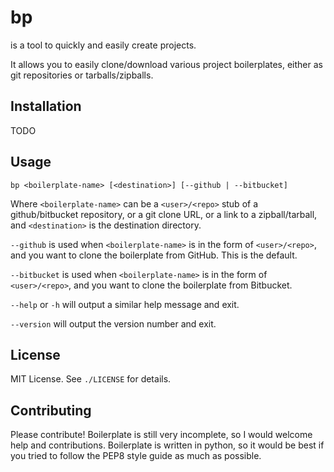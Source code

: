 # bp
is a tool to quickly and easily create projects.

It allows you to easily clone/download various project boilerplates, either as git repositories or tarballs/zipballs.

## Installation
TODO

## Usage
```
bp <boilerplate-name> [<destination>] [--github | --bitbucket]
```
Where `<boilerplate-name>` can be a `<user>/<repo>` stub of a github/bitbucket repository, or a git clone URL, or a link to a zipball/tarball, and `<destination>` is the destination directory.

`--github` is used when `<boilerplate-name>` is in the form of `<user>/<repo>`, and you want to clone the boilerplate from GitHub. This is the default.

`--bitbucket` is used when `<boilerplate-name>` is in the form of `<user>/<repo>`, and you want to clone the boilerplate from Bitbucket.

`--help` or `-h` will output a similar help message and exit.

`--version` will output the version number and exit.

## License
MIT License. See `./LICENSE` for details.

## Contributing
Please contribute! Boilerplate is still very incomplete, so I would welcome help and contributions. Boilerplate is written in python, so it would be best if you tried to follow the PEP8 style guide as much as possible.
